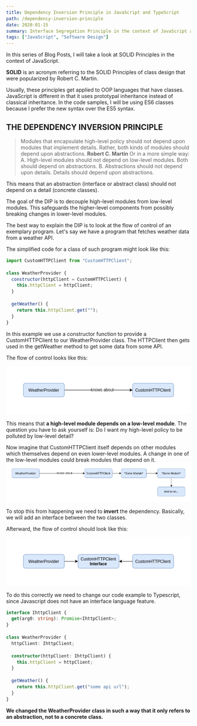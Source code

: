 ```yaml
---
title: Dependency Inversion Principle in JavaScript and TypeScript
path: /dependency-inversion-principle
date: 2020-01-15
summary: Interface Segregation Principle in the context of JavaScript and TypeScript.
tags: ["JavaScript", "Software Design"]
---
```


In this series of Blog Posts, I will take a look at SOLID Principles in the context of JavaScript.

**SOLID** is an acronym referring to the SOLID Principles of class design that were
popularized by Robert C. Martin.

Usually, these principles get applied to OOP languages that have classes. JavaScript is different in that it uses prototypal
inheritance instead of classical inheritance. In the code samples, I will be
using ES6 classes because I prefer the new syntax over the ES5 syntax.

## THE DEPENDENCY INVERSION PRINCIPLE

> Modules that encapsulate high-level policy should not depend upon modules
> that implement details. Rather, both kinds of modules should depend upon
> abstractions.
> **Robert C. Martin**
> Or in a more simple way:
> A. High-level modules should not depend on low-level modules. Both should depend on abstractions.
> B. Abstractions should not depend upon details. Details should depend upon abstractions.

This means that an abstraction (interface or abstract class) should not depend
on a detail (concrete classes).

The goal of the DIP is to decouple high-level modules from low-level modules.
This safeguards the higher-level components from possibly breaking changes in
lower-level modules.

The best way to explain the DIP is to look at the flow of control of an exemplary
program. Let's say we have a program that fetches weather data from a weather API.

The simplified code for a class of such program might look like this:

```javascript
import CustomHTTPClient from "CustomHTTPClient";

class WeatherProvider {
  constructor(httpClient = CustomHTTPClient) {
    this.httpClient = httpClient;
  }

  getWeather() {
    return this.httpClient.get("");
  }
}
```

In this example we use a constructor function to provide a CustomHTTPClient to our
WeatherProvider class. The HTTPClient then gets used in the getWeather method
to get some data from some API.

The flow of control looks like this:

![diagram](./images/flow-of-control-1.png)

This means that **a high-level module depends on a low-level module**. The question
you have to ask yourself is: Do I want my high-level policy to be polluted by
low-level detail?

Now imagine that CustomHTTPClient itself depends on other modules which themselves
depend on even lower-level modules. A change in one of the low-level modules could
break modules that depend on it.
![diagram](./images/flow-of-control-2.png)

To stop this from happening we need to **invert** the dependency. Basically, we will
add an interface between the two classes.

Afterward, the flow of control should look
like this:

![diagram](./images/flow-of-control-3.png)

To do this correctly we need to change our code example to Typescript, since
Javascript does not have an interface language feature.

```typescript
interface IhttpClient {
  get(arg0: string): Promise<IhttpClient>;
}

class WeatherProvider {
  httpClient: IhttpClient;

  constructor(httpClient: IhttpClient) {
    this.httpClient = httpClient;
  }

  getWeather() {
    return this.httpClient.get("some api url");
  }
}
```

**We changed the WeatherProvider class in
such a way that it only refers to an abstraction, not to a concrete class.**
